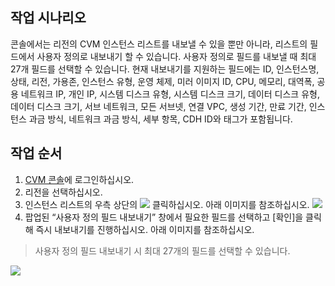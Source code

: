 ## 작업 시나리오

콘솔에서는 리전의 CVM 인스턴스 리스트를 내보낼 수 있을 뿐만 아니라, 리스트의 필드에서 사용자 정의로 내보내기 할 수 있습니다. 사용자 정의로 필드를 내보낼 때 최대 27개 필드를 선택할 수 있습니다. 현재 내보내기를 지원하는 필드에는 ID, 인스턴스명, 상태, 리전, 가용존, 인스턴스 유형, 운영 체제, 미러 이미지 ID, CPU, 메모리, 대역폭, 공용 네트워크 IP, 개인 IP, 시스템 디스크 유형, 시스템 디스크 크기, 데이터 디스크 유형, 데이터 디스크 크기, 서브 네트워크, 모든 서브넷, 연결 VPC, 생성 기간, 만료 기간, 인스턴스 과금 방식, 네트워크 과금 방식, 세부 항목, CDH ID와 태그가 포함됩니다.

## 작업 순서

1.  [CVM 콘솔](https://console.cloud.tencent.com/cvm/index)에 로그인하십시오.
2. 리전을 선택하십시오.
3. 인스턴스 리스트의 우측 상단의 <img src="https://main.qcloudimg.com/raw/cea73c3a873320c8451955ce1073683d.png" style="margin:0;"></img> 클릭하십시오. 아래 이미지를 참조하십시오.
![](https://main.qcloudimg.com/raw/23966592d8f5340c1873d5f7a8fbfad8.png)
4. 팝업된 “사용자 정의 필드 내보내기” 창에서 필요한 필드를 선택하고 [확인]을 클릭해 즉시 내보내기를 진행하십시오. 아래 이미지를 참조하십시오.
> 사용자 정의 필드 내보내기 시 최대 27개의 필드를 선택할 수 있습니다.
>
![](https://main.qcloudimg.com/raw/ac6bab925166311399a1a86764267175.png)
